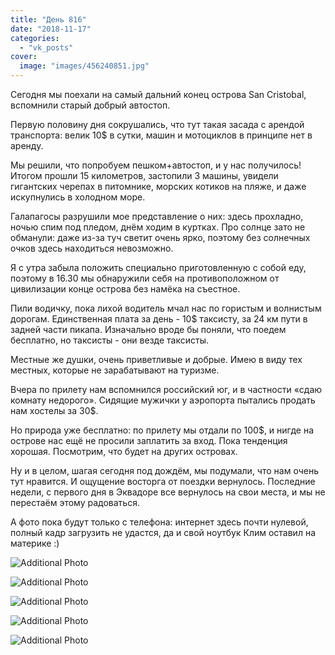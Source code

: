 ```yaml
---
title: "День 816"
date: "2018-11-17"
categories: 
  - "vk_posts"
cover:
  image: "images/456240851.jpg"
---
```


Сегодня мы поехали на самый дальний конец острова San Cristobal, вспомнили старый добрый автостоп.

Первую половину дня сокрушались, что тут такая засада с арендой транспорта: велик 10$ в сутки, машин и мотоциклов в принципе нет в аренду.

<!--more-->

Мы решили, что попробуем пешком+автостоп, и у нас получилось! Итогом прошли 15 километров, застопили 3 машины, увидели гигантских черепах в питомнике, морских котиков на пляже, и даже искупнулись в холодном море.

Галапагосы разрушили мое представление о них: здесь прохладно, ночью спим под пледом, днём ходим в куртках. Про солнце зато не обманули: даже из-за туч светит очень ярко, поэтому без солнечных очков здесь находиться невозможно.

Я с утра забыла положить специально приготовленную с собой еду, поэтому в 16.30 мы обнаружили себя на противоположном от цивилизации конце острова без намёка на съестное.

Пили водичку, пока лихой водитель мчал нас по гористым и волнистым дорогам. Единственная плата за день - 10$ таксисту, за 24 км пути в задней части пикапа. Изначально вроде бы поняли, что поедем бесплатно, но таксисты - они везде таксисты.

Местные же душки, очень приветливые и добрые. Имею в виду тех местных, которые не зарабатывают на туризме.

Вчера по прилету нам вспомнился российский юг, и в частности «сдаю комнату недорого». Сидящие мужички у аэропорта пытались продать нам хостелы за 30$.

Но природа уже бесплатно: по прилету мы отдали по 100$, и нигде на острове нас ещё не просили заплатить за вход. Пока тенденция хорошая. Посмотрим, что будет на других островах.

Ну и в целом, шагая сегодня под дождём, мы подумали, что нам очень тут нравится. И ощущение восторга от поездки вернулось. Последние недели, с первого дня в Эквадоре все вернулось на свои места, и мы не перестаём этому радоваться.

А фото пока будут только с телефона: интернет здесь почти нулевой, полный кадр загрузить не удастся, да и свой ноутбук Клим оставил на материке :)

![Additional Photo](https://vodpop.ru/wp-content/uploads/2023/07/456240852.jpg)

![Additional Photo](https://vodpop.ru/wp-content/uploads/2023/07/456240853.jpg)

![Additional Photo](https://vodpop.ru/wp-content/uploads/2023/07/456240854.jpg)

![Additional Photo](https://vodpop.ru/wp-content/uploads/2023/07/456240855.jpg)

![Additional Photo](https://vodpop.ru/wp-content/uploads/2023/07/456240856.jpg)

